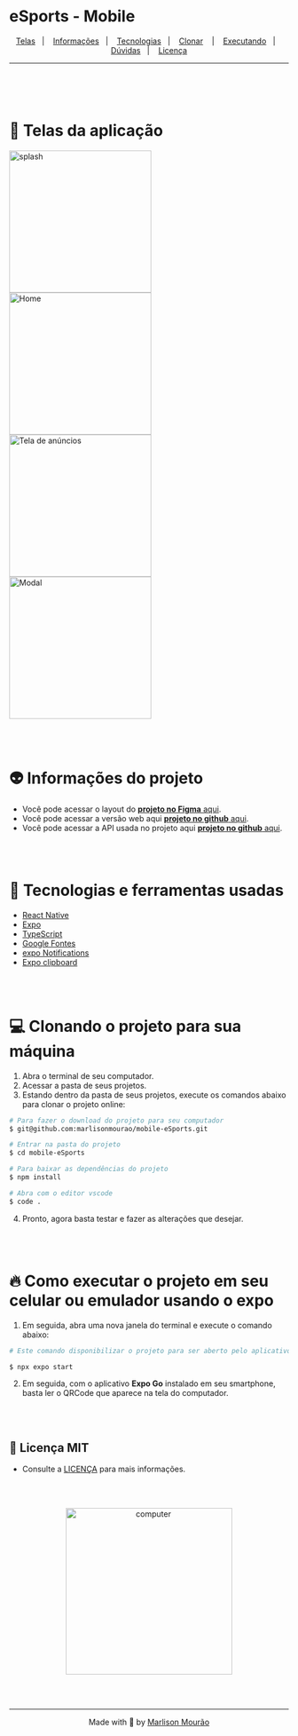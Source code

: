 # eSports - Mobile 

<p align="center">
  <a href="#-telas-da-aplicação">Telas</a>&nbsp;&nbsp;&nbsp;|&nbsp;&nbsp;&nbsp;
  <a href="#-informações-do-projeto">Informações</a>&nbsp;&nbsp;&nbsp;|&nbsp;&nbsp;&nbsp;
  <a href="#-tecnologias-e-ferramentas-usadas">Tecnologias</a>&nbsp;&nbsp;&nbsp;|&nbsp;&nbsp;&nbsp;
  <a href="#-clonando-o-projeto-para-sua-máquina">Clonar</a>&nbsp;&nbsp;&nbsp;
  |&nbsp;&nbsp;&nbsp;
  <a href="#-como-executar-o-projeto-em-seu-celular-ou-emulador-usando-o-expo">Executando</a>&nbsp;&nbsp;&nbsp;|&nbsp;&nbsp;&nbsp;
  <a href="#-dúvidas">Dúvidas</a>&nbsp;&nbsp;&nbsp;|&nbsp;&nbsp;&nbsp;
  <a href="#-licença-mit">Licença</a>
</p>

---
<br/>
<br>
<br>

# 📱 Telas da aplicação

> <p>
<img width="256px" src="./.github/Splash.png" alt="splash" /><img width="256px" src="./.github/Home.png" alt="Home" /><img width="256px" src="./.github/Anúncios.png" alt="Tela de anúncios" /><img width="256px" src="./.github/Conectado.png" alt="Modal" />
</p>

<br>
<br>

# 👽 Informações do projeto

- Você pode acessar o layout do [**projeto no Figma** aqui](https://www.figma.com/file/a1THQc0A7wM3f9rJ9x21ip/NLW-eSports-(Community)?node-id=0%3A1&t=TYjlRcdDLRlIkKgC-0).
- Você pode acessar a versão web aqui [**projeto no github** aqui](https://github.com/marlisonmourao/web-eSports).
- Você pode acessar a API usada no projeto aqui [**projeto no github** aqui](git@github.com:marlisonmourao/server-eSports.git).

<br>
<br>

# 🏇 Tecnologias e ferramentas usadas

- [React Native](https://reactnative.dev/)
- [Expo](https://expo.dev/)
- [TypeScript](https://www.typescriptlang.org/)
- [Google Fontes](https://fonts.google.com/)
- [expo Notifications](https://docs.expo.dev/versions/latest/sdk/notifications/)
- [Expo clipboard](https://docs.expo.dev/versions/latest/sdk/clipboard/)

<br>
<br>

# 💻 Clonando o projeto para sua máquina

1. Abra o terminal de seu computador.
2. Acessar a pasta de seus projetos.
3. Estando dentro da pasta de seus projetos, execute os comandos abaixo para clonar o projeto online:

```bash
# Para fazer o download do projeto para seu computador
$ git@github.com:marlisonmourao/mobile-eSports.git

# Entrar na pasta do projeto 
$ cd mobile-eSports

# Para baixar as dependências do projeto
$ npm install

# Abra com o editor vscode
$ code .
```

4. Pronto, agora basta testar e fazer as alterações que desejar.
  
<br>
<br>

# 🔥 Como executar o projeto em seu celular ou emulador usando o expo

<!-- 1. Dentro da pasta da aplicação pelo terminal, execute o comando abaixo -->

1. Em seguida, abra uma nova janela do terminal e execute o comando abaixo:

```bash
# Este comando disponibilizar o projeto para ser aberto pelo aplicativo expo Go que você deve ter instalado em seu dispositivo físico ou no emulador. 

$ npx expo start

```

2. Em seguida, com o aplicativo **Expo Go** instalado em seu smartphone, basta ler o QRCode que aparece na tela do computador.

<br>

<br>

## 📄 Licença MIT

- Consulte a [LICENÇA](LICENSE) para mais informações.
<br>
<br>

<p align="center"><img height="300px" alt="computer" src="./.github/computer.png" /></p>
<br>
<br>

---
<p align="center"> Made with 💜 by <a href="https://github.com/marlisonmourao"> Marlison Mourão </a></p>